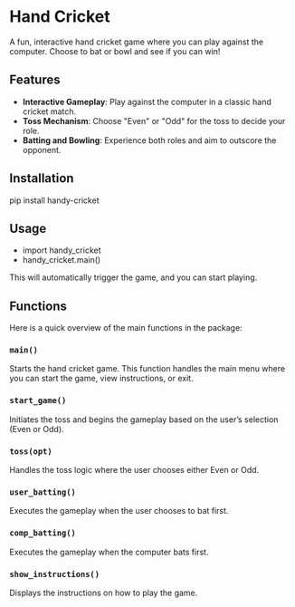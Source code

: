 # Hand Cricket

A fun, interactive hand cricket game where you can play against the computer. Choose to bat or bowl and see if you can win!

## Features

- **Interactive Gameplay**: Play against the computer in a classic hand cricket match.
- **Toss Mechanism**: Choose "Even" or "Odd" for the toss to decide your role.
- **Batting and Bowling**: Experience both roles and aim to outscore the opponent.

## Installation

pip install handy-cricket

## Usage

- import handy_cricket
- handy_cricket.main()

This will automatically trigger the game, and you can start playing.

## Functions

Here is a quick overview of the main functions in the package:

### `main()`

Starts the hand cricket game. This function handles the main menu where you can start the game, view instructions, or exit.

### `start_game()`

Initiates the toss and begins the gameplay based on the user’s selection (Even or Odd).

### `toss(opt)`

Handles the toss logic where the user chooses either Even or Odd.

### `user_batting()`

Executes the gameplay when the user chooses to bat first.

### `comp_batting()`

Executes the gameplay when the computer bats first.

### `show_instructions()`

Displays the instructions on how to play the game.
